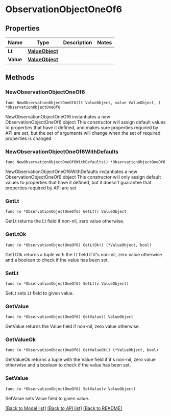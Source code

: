 # ObservationObjectOneOf6

## Properties

Name | Type | Description | Notes
------------ | ------------- | ------------- | -------------
**Lt** | [**ValueObject**](ValueObject.md) |  | 
**Value** | [**ValueObject**](ValueObject.md) |  | 

## Methods

### NewObservationObjectOneOf6

`func NewObservationObjectOneOf6(lt ValueObject, value ValueObject, ) *ObservationObjectOneOf6`

NewObservationObjectOneOf6 instantiates a new ObservationObjectOneOf6 object
This constructor will assign default values to properties that have it defined,
and makes sure properties required by API are set, but the set of arguments
will change when the set of required properties is changed

### NewObservationObjectOneOf6WithDefaults

`func NewObservationObjectOneOf6WithDefaults() *ObservationObjectOneOf6`

NewObservationObjectOneOf6WithDefaults instantiates a new ObservationObjectOneOf6 object
This constructor will only assign default values to properties that have it defined,
but it doesn't guarantee that properties required by API are set

### GetLt

`func (o *ObservationObjectOneOf6) GetLt() ValueObject`

GetLt returns the Lt field if non-nil, zero value otherwise.

### GetLtOk

`func (o *ObservationObjectOneOf6) GetLtOk() (*ValueObject, bool)`

GetLtOk returns a tuple with the Lt field if it's non-nil, zero value otherwise
and a boolean to check if the value has been set.

### SetLt

`func (o *ObservationObjectOneOf6) SetLt(v ValueObject)`

SetLt sets Lt field to given value.


### GetValue

`func (o *ObservationObjectOneOf6) GetValue() ValueObject`

GetValue returns the Value field if non-nil, zero value otherwise.

### GetValueOk

`func (o *ObservationObjectOneOf6) GetValueOk() (*ValueObject, bool)`

GetValueOk returns a tuple with the Value field if it's non-nil, zero value otherwise
and a boolean to check if the value has been set.

### SetValue

`func (o *ObservationObjectOneOf6) SetValue(v ValueObject)`

SetValue sets Value field to given value.



[[Back to Model list]](../README.md#documentation-for-models) [[Back to API list]](../README.md#documentation-for-api-endpoints) [[Back to README]](../README.md)


